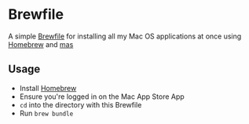 # Brewfile
A simple [Brewfile](https://github.com/Homebrew/homebrew-bundle#usage) for installing all my Mac OS 
applications at once using [Homebrew](https://github.com/Homebrew/brew) and [mas](https://github.com/mas-cli/mas)

## Usage
 - Install [Homebrew](https://brew.sh/)
 - Ensure you're logged in on the Mac App Store App
 - `cd` into the directory with this Brewfile
 - Run `brew bundle`
